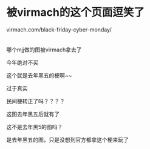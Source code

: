 # 被virmach的这个页面逗笑了


virmach.com/black-friday-cyber-monday/<br />
<br />
<img id="aimg_xkYqJ" onclick="zoom(this, this.src, 0, 0, 0)" class="zoom" src="https://i.imgur.com/SsxEccV.png" onmouseover="img_onmouseoverfunc(this)" onload="thumbImg(this)" border="0" alt="" /><br />
<br />
哪个mjj做的图被virmach拿去了<img src="static/image/smiley/yct/008.gif" smilieid="39" border="0" alt="" /> 

今年绝对不买

这个就是去年黑五的梗啊~~

过于真实<img id="aimg_fWZNn" onclick="zoom(this, this.src, 0, 0, 0)" class="zoom" src="https://cdn.jsdelivr.net/gh/hishis/forum-master/public/images/patch.gif" onmouseover="img_onmouseoverfunc(this)" onload="thumbImg(this)" border="0" alt="" />

民间梗转正了吗？？？？

这图去年黑五后就有了

这不是去年黑5的图吗？

是去年黑五的图，只是没想到官方都拿这个梗来玩了<img src="static/image/smiley/yct/011.gif" smilieid="33" border="0" alt="" />
